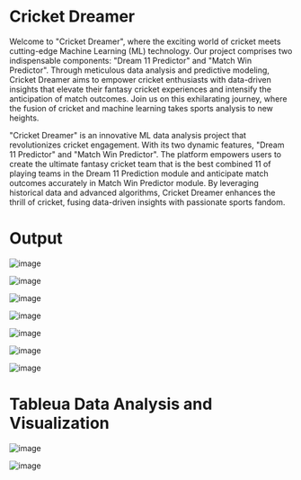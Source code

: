 # Cricket Dreamer

Welcome to "Cricket Dreamer", where the exciting world of cricket meets cutting-edge Machine Learning (ML) technology. Our project comprises two indispensable components: "Dream 11 Predictor" and "Match Win Predictor". 
Through meticulous data analysis and predictive modeling, Cricket Dreamer aims to empower cricket enthusiasts with data-driven insights that elevate their fantasy cricket experiences and intensify the anticipation of match outcomes. Join us on this exhilarating journey, where the fusion of cricket and machine learning takes sports analysis to new heights.

"Cricket Dreamer" is an innovative ML data analysis project that revolutionizes cricket engagement. With its two dynamic features, "Dream 11 Predictor" and "Match Win Predictor". 
The platform empowers users to create the ultimate fantasy cricket team that is the best combined 11 of playing teams in the Dream 11 Prediction module and anticipate match outcomes accurately in Match Win Predictor module. 
By leveraging historical data and advanced algorithms, Cricket Dreamer enhances the thrill of cricket, fusing data-driven insights with passionate sports fandom.

# Output 

![image](https://github.com/vedantwarke/Cricket_Dreamer/assets/134506624/b414577c-bf9f-4c50-be52-bd277f23cb3e)

![image](https://github.com/vedantwarke/Cricket_Dreamer/assets/134506624/33c9a8fa-ed78-4894-bdf1-d0249cf3d26d)

![image](https://github.com/vedantwarke/Cricket_Dreamer/assets/134506624/0fdea8cb-ccc9-4705-9692-4b5cbbe415e0)

![image](https://github.com/vedantwarke/Cricket_Dreamer/assets/134506624/93dfb3fa-32f2-4a08-9996-7739990b157f)

![image](https://github.com/vedantwarke/Cricket_Dreamer/assets/134506624/c01d632a-5d22-403f-ae53-10f3e0638e49)

![image](https://github.com/vedantwarke/Cricket_Dreamer/assets/134506624/2255b224-3751-40a3-a0b5-317dff06d49b)

![image](https://github.com/vedantwarke/Cricket_Dreamer/assets/134506624/82161013-e515-4453-96e5-c436d8f2359d)

# Tableua Data Analysis and Visualization

![image](https://github.com/vedantwarke/Cricket_Dreamer/assets/134506624/fac11e85-70f6-4521-a52a-69c7bdf34349)

![image](https://github.com/vedantwarke/Cricket_Dreamer/assets/134506624/89fc1e65-5b44-4a50-a03a-1d63dc8c7a41)



